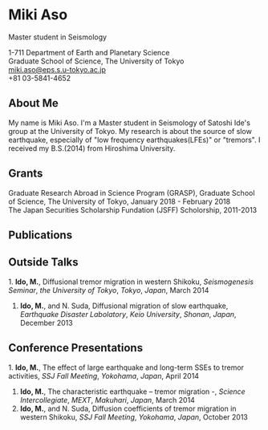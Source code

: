 # Miki Aso

Master student in Seismology  

1-711 Department of Earth and Planetary Science  
Graduate School of Science, The University of Tokyo  
miki.aso@eps.s.u-tokyo.ac.jp  
+81 03-5841-4652  

## About Me
My name is Miki Aso. I'm a Master student in Seismology of Satoshi Ide's group at the University of Tokyo. My research is about the source of slow earthquake, especially of "low frequency earthquakes(LFEs)" or "tremors". I received my B.S.(2014) from Hiroshima University.

## Grants
Graduate Research Abroad in Science Program (GRASP), Graduate School of Science, The University of Tokyo, January 2018 - February 2018  
The Japan Securities Scholarship Fundation (JSFF) Scholorship, 2011-2013  

## Publications

## Outside Talks
1\. __Ido, M.__, Diffusional tremor migration in western Shikoku, _Seismogenesis Seminar_, _the University of Tokyo_, _Tokyo_, _Japan_, March 2014
1. __Ido, M.__, and N. Suda, Diffusional migration of slow earthquake, _Earthquake Disaster Labolatory_, _Keio University_, _Shonan_, _Japan_, December 2013

## Conference Presentations
1\. __Ido, M.__, The effect of large earthquake and long-term SSEs to tremor activities, _SSJ Fall Meeting_, _Yokohama_, _Japan_, April 2014
1. __Ido, M.__, The characteristic earthquake – tremor migration -, _Science Intercollegiate_, _MEXT_, _Makuhari_, _Japan_, March 2014
1. __Ido, M.__, and N. Suda, Diffusion coefficients of tremor migration in western Shikoku, _SSJ Fall Meeting_, _Yokohama_, _Japan_, October 2013
